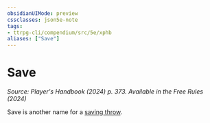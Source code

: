 ```yaml
---
obsidianUIMode: preview
cssclasses: json5e-note
tags:
- ttrpg-cli/compendium/src/5e/xphb
aliases: ["Save"]
---
```

# Save
*Source: Player's Handbook (2024) p. 373. Available in the Free Rules (2024)* 

Save is another name for a [saving throw](Misc%20Files/CLI/rules/variant-rules/saving-throw-xphb.md).